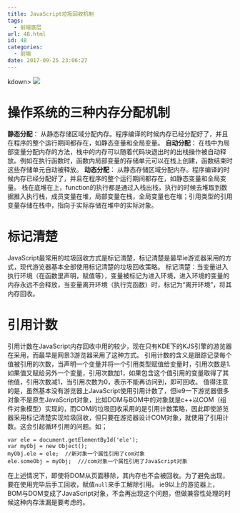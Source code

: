 ```yaml
---
title: JavaScript垃圾回收机制
tags:
  - 前端底层
url: 48.html
id: 48
categories:
  - 前端
date: 2017-09-25 23:06:27
---
```


kdown> ![](http://7xqgks.com1.z0.glb.clouddn.com/head-0037.jpg)

# 操作系统的三种内存分配机制

**静态分配**： 从静态存储区域分配内存。程序编译的时候内存已经分配好了，并且在程序的整个运行期间都存在，如静态变量和全局变量。 **自动分配**： 在栈中为局部变量分配内存的方法，栈中的内存可以随着代码块退出时的出栈操作被自动释放。例如在执行函数时，函数内局部变量的存储单元可以在栈上创建，函数结束时这些存储单元自动被释放。 **动态分配**： 从静态存储区域分配内存。程序编译的时候内存已经分配好了，并且在程序的整个运行期间都存在，如静态变量和全局变量。 栈在底堆在上，function的执行都是通过入栈出栈，执行的时候去堆取到数据推入执行栈，成员变量在堆，局部变量在栈，全局变量也在堆；引用类型的引用变量存储在栈中，指向于实际存储在堆中的实际对象。

# 标记清楚

JavaScript最常用的垃圾回收方式是标记清楚，标记清楚是最早ie游览器采用的方式，现代游览器基本全部使用标记清楚的垃圾回收策略。 标记清楚：当变量进入执行环境（在函数里声明，赋值等），变量被标记为进入环境，进入环境的变量的内存永远不会释放，当变量离开环境（执行完函数）时，标记为“离开环境”，将其内存回收。

# 引用计数

引用计数在JavaScript内存回收中用的较少，现在只有KDE下的KJS引擎的游览器在采用，而最早是网景3游览器采用了这种方式。 引用计数的含义是跟踪记录每个值被引用的次数，当声明一个变量并将一个引用类型赋值给变量时，引用次数是1.如果值又赋给另外一个变量，引用次数加1，如果包含这个值引用的变量取得了其他值，引用次数减1，当引用次数为0，表示不能再访问到，即可回收。 值得注意的是，虽然基本没有游览器上JavaScript使用引用计数了，但ie9一下游览器很多对象不是原生JavaScript对象，比如DOM与BOM中的对象就是c++以COM（组件对象模型）实现的，而COM的垃圾回收采用的是引用计数策略，因此即使游览器采用标记清楚实现垃圾回收，但只要在游览器设计COM对象，就使用了引用计数。这会引起循环引用的问题。如；

    var ele = document.getElementById('ele');
    var myObj = new Object();
    myObj.ele = ele;  //新对象一个属性引用了com对象
    ele.someObj = myObj;  ///com对象一个属性引用了JavaScript对象


在上述情况下，即使将DOM从页面移除，其内存也不会被回收。为了避免出现，要在使用完毕后手工回收，赋值`null`来手工解除引用。 ie9以上的游览器上，BOM与DOM变成了JavaScript对象，不会再出现这个问题，但做兼容性处理的时候这种内存泄漏是要考虑的。